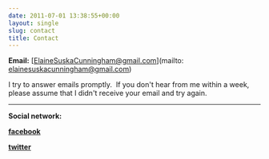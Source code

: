 ```yaml
---
date: 2011-07-01 13:38:55+00:00
layout: single
slug: contact
title: Contact
---
```


**Email:** [ElaineSuskaCunningham@gmail.com](mailto: elainesuskacunningham@gmail.com)

I try to answer emails promptly.  If you don't hear from me within a week, please assume that I didn't receive your email and try again.

* * *

**Social network:**

**[facebook](http://www.facebook.com/elaine.cunningham)**

**[twitter](http://twitter.com/#!/e_cunningham)** 
